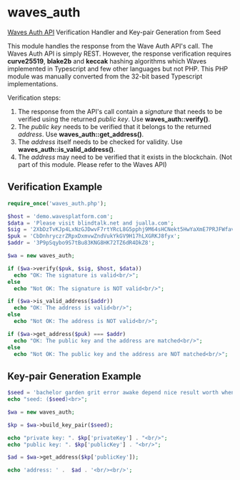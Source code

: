 # waves_auth
[Waves Auth API](https://docs.wavesplatform.com/en/development-and-api/client-api/auth-api.html) Verification Handler and Key-pair Generation from Seed

This module handles the response from the Wave Auth API's call. The Waves Auth API is simply REST. However, the response verification requires **curve25519**, **blake2b** and **keccak** hashing algorithms which Waves implemented in Typescript and few other languages but not PHP. This PHP module was manually converted from the 32-bit based Typescript implementations.

Verification steps:
1. The response from the API's call contain a *signature* that needs to be verified using the returned *public key*. Use **waves_auth::verify()**.
2. The *public key* needs to be verified that it belongs to the returned *address*. Use **waves_auth::get_address()**.
3. The *address* itself needs to be checked for validity. Use **waves_auth::is_valid_address()**.
4. The *address* may need to be verified that it exists in the blockchain. (Not part of this module. Please refer to the Waves API)

## Verification Example
~~~php
require_once('waves_auth.php');

$host = 'demo.wavesplatform.com';
$data = 'Please visit blindtalk.net and jualla.com';
$sig = '2XbDzTvKJp4LxNzGJDwvF7rtYRcL8G5pphj9M64sHCNekt5HwYaXmE7PRJFWfavzRU5wdVYEwtJNyeLTnrWFTHoL';
$puk = 'CbDnhryczrZRpxDxmvwZndVukYkGV9H17hLXGRKJ8fyx';
$addr = '3P9pSqybo9S7tBu83KNG8HK72TZ6dR4DkZ8';

$wa = new waves_auth;

if ($wa->verify($puk, $sig, $host, $data))
  echo "OK: The signature is valid<br/>";
else
  echo "Not OK: The signature is NOT valid<br/>";

if ($wa->is_valid_address($addr))
  echo "OK: The address is valid<br/>";
else
  echo "Not OK: The address is NOT valid<br/>";

if ($wa->get_address($puk) === $addr)
  echo "OK: The public key and the address are matched<br/>";
else
  echo "Not OK: The public key and the address are NOT matched<br/>";
~~~

## Key-pair Generation Example
~~~php
$seed = 'bachelor garden grit error awake depend nice result worth when ugly point uphold zoo seven';
echo "seed: ($seed)<br>";

$wa = new waves_auth;

$kp = $wa->build_key_pair($seed);

echo "private key: ". $kp['privateKey'] . "<br/>";
echo "public key: ". $kp['publicKey'] . "<br/>";

$ad = $wa->get_address($kp['publicKey']);

echo 'address: ' .  $ad . '<br/><br/>';
~~~

